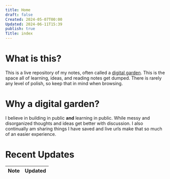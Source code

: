 ```yaml
---
title: Home
draft: false
Created: 2024-05-07T00:00
Updated: 2024-06-11T15:39
publish: true
Title: index
---
```

# What is this?
This is a live repository of my notes, often called a [digital garden](https://maggieappleton.com/garden-history). This is the space all of learning, ideas, and reading notes get dumped. There is rarely any level of polish, so keep that in mind when browsing. 
# Why a digital garden?
I believe in building in public **and** learning in public. While messy and disorganized thoughts and ideas get better with discussion. I also continually am sharing things I have saved and live urls make that so much of an easier experience. 


# Recent Updates
| Note | Updated |
| ---- | ------- |

